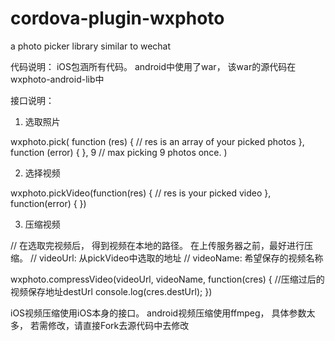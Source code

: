 # cordova-plugin-wxphoto
a photo picker library similar to wechat


代码说明： 
iOS包涵所有代码。
android中使用了war， 该war的源代码在wxphoto-android-lib中


接口说明：

1. 选取照片

wxphoto.pick(
  function (res) {
	// res is an array of your picked photos
  },
  function (error) {
  },
  9 // max picking 9 photos once.
)

2. 选择视频

wxphoto.pickVideo(function(res) {
	// res is your picked video
}, function(error) {
})

3. 压缩视频

// 在选取完视频后， 得到视频在本地的路径。 在上传服务器之前，最好进行压缩。
// videoUrl: 从pickVideo中选取的地址
// videoName: 希望保存的视频名称

wxphoto.compressVideo(videoUrl, videoName, function(cres) {
	//压缩过后的视频保存地址destUrl
	console.log(cres.destUrl);
})

iOS视频压缩使用iOS本身的接口。 
android视频压缩使用ffmpeg， 具体参数太多， 若需修改，请直接Fork去源代码中去修改


